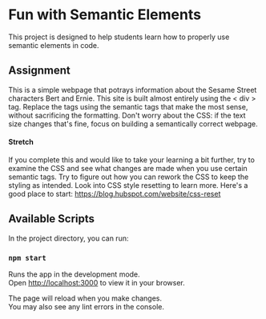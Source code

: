 # Fun with Semantic Elements

This project is designed to help students learn how to properly use semantic elements in code.

## Assignment

This is a simple webpage that potrays information about the Sesame Street characters Bert and Ernie.
This site is built almost entirely using the < div > tag.
Replace the tags using the semantic tags that make the most sense, without sacrificing the formatting.
Don't worry about the CSS: if the text size changes that's fine, focus on building a semantically correct webpage.

#### Stretch

If you complete this and would like to take your learning a bit further, try to examine the CSS and see what changes are made when you use certain semantic tags. Try to figure out how you can rework the CSS to keep the styling as intended. Look into CSS style resetting to learn more. Here's a good place to start: https://blog.hubspot.com/website/css-reset

## Available Scripts

In the project directory, you can run:

### `npm start`

Runs the app in the development mode.\
Open [http://localhost:3000](http://localhost:3000) to view it in your browser.

The page will reload when you make changes.\
You may also see any lint errors in the console.
